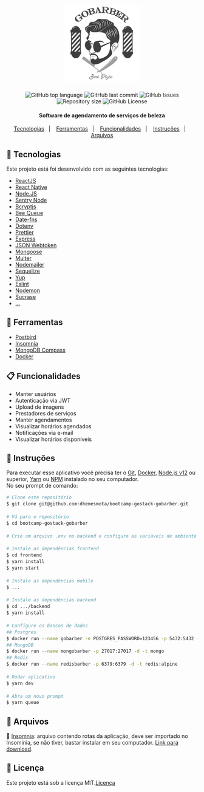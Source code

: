 <h1 align="center">
  <img alt="GoBarber" title="GoBarber" src=".github/logo.png" width="200px" />
  <br>
</h1>

<p align="center">
  <img alt="GitHub top language" src="https://img.shields.io/github/languages/top/dhemesmota/bootcamp-gostack-gobarber">
  
  <img alt="GitHub last commit" src="https://img.shields.io/github/last-commit/dhemesmota/bootcamp-gostack-gobarber">
  
  <img alt="GiHub Issues" src="https://img.shields.io/github/issues/dhemesmota/bootcamp-gostack-gobarber" >
  
  <img alt="Repository size" src="https://img.shields.io/github/repo-size/dhemesmota/bootcamp-gostack-gobarber">
  
  <img alt="GitHub License" src="https://img.shields.io/github/license/dhemesmota/bootcamp-gostack-gobarber">

</p>

<h4 align="center">Software de agendamento de serviços de beleza</h4>

<p align="center">
  <a href="#rocket-tecnologias">Tecnologias</a>&nbsp;&nbsp;&nbsp;|&nbsp;&nbsp;&nbsp;
  <a href="#wrench-ferramentas">Ferramentas</a>&nbsp;&nbsp;&nbsp;|&nbsp;&nbsp;&nbsp;
  <a href="#clipboard-funcionalidades">Funcionalidades</a>&nbsp;&nbsp;&nbsp;|&nbsp;&nbsp;&nbsp;
  <a href="#page_with_curl-instruções">Instruções</a>&nbsp;&nbsp;&nbsp;|&nbsp;&nbsp;&nbsp;
  <a href="#paperclip-arquivos">Arquivos</a>
</p>


## :rocket: Tecnologias

Este projeto está foi desenvolvido com as seguintes tecnologias:

- [ReactJS][reactjs]
- [React Native][react-native]
- [Node.JS][nodejs]
- [Sentry Node][sentrynode]
- [Bcryptjs][bcryptjs]
- [Bee Queue][bee-queue]
- [Date-fns][date-fns]
- [Dotenv][dotenv]
- [Prettier][prettier]
- [Express][express]
- [JSON Webtoken][jsonwebtoken]
- [Mongoose][mongoose]
- [Multer][multer]
- [Nodemailer][nodemailer]
- [Sequelize][sequelize]
- [Yup][yup]
- [Eslint][eslint]
- [Nodemon][nodemon]
- [Sucrase][sucrase]
- [...][...]

## :wrench: Ferramentas

- [Postbird][postbird]
- [Insomnia][insomnia]
- [MongoDB Compass][mongodb-compass]
- [Docker][docker]


## :clipboard: Funcionalidades
- Manter usuários
- Autenticação via JWT
- Upload de imagens
- Prestadores de serviços
- Manter agendamentos
- Visualizar horários agendados
- Notificações via e-mail
- Visualizar horários disponíveis

## :page_with_curl: Instruções 
Para executar esse aplicativo você precisa ter o [Git](https://git-scm.com), [Docker](https://www.docker.com), [Node.js v12][nodejs] ou superior, [Yarn](https://yarnpkg.com) ou [NPM](https://www.npmjs.com/get-npm) instalado no seu computador.<br>
No seu prompt de comando:
```bash
# Clone este repositório
$ git clone git@github.com:dhemesmota/bootcamp-gostack-gobarber.git

# Vá para o repositório
$ cd bootcamp-gostack-gobarber

# Crie um arquivo .env no backend e configure as variáveis de ambiente

# Instale as dependências frontend
$ cd frontend
$ yarn install
$ yarn start

# Instale as dependências mobile
$ ...

# Instale as dependências backend
$ cd .../backend
$ yarn install

# Configure os bancos de dados
## Postgres
$ docker run --name gobarber -e POSTGRES_PASSWORD=123456 -p 5432:5432 -d postgres:11
## MongoDB
$ docker run --name mongobarber -p 27017:27017 -d -t mongo
## Redis
$ docker run --name redisbarber -p 6379:6379 -d -t redis:alpine

# Rodar aplicativo
$ yarn dev

# Abra um novo prompt
$ yarn queue
```

## :paperclip: Arquivos
:pushpin: [Insomnia](https://github.com/dhemesmota/bootcamp-gostack-gobarber/blob/master/Insomnia.json): arquivo contendo rotas da aplicação, deve ser importado no Insominia, se não tiver, bastar instalar em seu computador. [Link para download](https://insomnia.rest).

## :memo: Licença
Este projeto está sob a licença MIT.[Licença](https://github.com/dhemesmota/bootcamp-gostack-gobarber/blob/master/LICENSE.md)

[reactjs]: https://pt-br.reactjs.org/
[react-native]: https://facebook.github.io/react-native/
[nodejs]: https://nodejs.org/en/
[react-router-dom]: https://www.npmjs.com/package/react-router-dom
[react-toastify]: https://github.com/fkhadra/react-toastify
[styled-components]: https://www.styled-components.com/
[eslint]: https://eslint.org/
[prettier]: https://prettier.io/
[axios]: https://github.com/axios/axios
[sentrynode]: https://www.npmjs.com/package/@sentry/node
[bcryptjs]: https://www.npmjs.com/package/bcryptjs
[bee-queue]: https://github.com/bee-queue/bee-queue
[date-fns]: https://date-fns.org/
[dotenv]: https://www.npmjs.com/package/dotenv
[express]: https://expressjs.com/pt-br/
[jsonwebtoken]: https://github.com/auth0/node-jsonwebtoken
[mongoose]: https://mongoosejs.com/
[multer]: https://github.com/expressjs/multer
[nodemailer]: https://nodemailer.com/about/
[sequelize]: https://sequelize.org/
[yup]: https://github.com/jquense/yup
[nodemon]: https://nodemon.io/
[sucrase]: https://github.com/alangpierce/sucrase

[...]: https://github.com/dhemesmota/gympoint

[postbird]: https://electronjs.org/apps/postbird
[mongodb-compass]: https://www.mongodb.com/products/compass
[insomnia]: https://insomnia.rest
[docker]: https://docs.docker.com/docker-for-windows/install/
